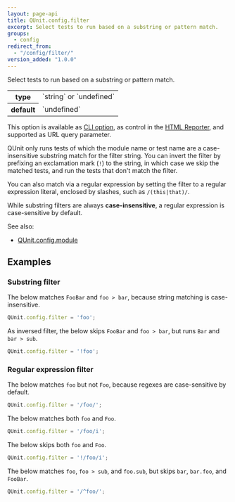 ```yaml
---
layout: page-api
title: QUnit.config.filter
excerpt: Select tests to run based on a substring or pattern match.
groups:
  - config
redirect_from:
  - "/config/filter/"
version_added: "1.0.0"
---
```


Select tests to run based on a substring or pattern match.

<table>
<tr>
  <th>type</th>
  <td markdown="span">`string` or `undefined`</td>
</tr>
<tr>
  <th>default</th>
  <td markdown="span">`undefined`</td>
</tr>
</table>

<p class="note" markdown="1">

This option is available as [CLI option](../../cli.md), as control in the [HTML Reporter](../../intro.md#in-the-browser), and supported as URL query parameter.

</p>

QUnit only runs tests of which the module name or test name are a case-insensitive substring match for the filter string. You can invert the filter by prefixing an exclamation mark (`!`) to the string, in which case we skip the matched tests, and run the tests that don't match the filter.

You can also match via a regular expression by setting the filter to a regular expression literal, enclosed by slashes, such as `/(this|that)/`.

While substring filters are always **case-insensitive**, a regular expression is case-sensitive by default.

See also:
* [QUnit.config.module](./module.md)

## Examples

### Substring filter

The below matches `FooBar` and `foo > bar`, because string matching is case-insensitive.

```js
QUnit.config.filter = 'foo';
```

As inversed filter, the below skips `FooBar` and `foo > bar`, but runs `Bar` and `bar > sub`.

```js
QUnit.config.filter = '!foo';
```

### Regular expression filter

The below matches `foo` but not `Foo`, because regexes are case-sensitive by default.

```js
QUnit.config.filter = '/foo/';
```

The below matches both `foo` and `Foo`.

```js
QUnit.config.filter = '/foo/i';
```

The below skips both `foo` and `Foo`.

```js
QUnit.config.filter = '!/foo/i';
```

The below matches `foo`, `foo > sub`, and `foo.sub`, but skips `bar`, `bar.foo`, and `FooBar`.

```js
QUnit.config.filter = '/^foo/';
```
